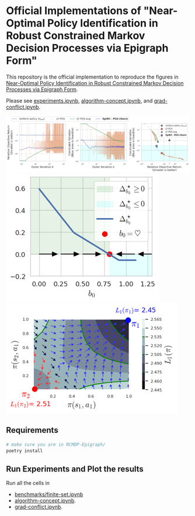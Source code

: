 # Official Implementations of "Near-Optimal Policy Identification in Robust Constrained Markov Decision Processes via Epigraph Form"

This repository is the official implementation to reproduce the figures in [Near-Optimal Policy Identification in Robust Constrained Markov Decision Processes via Epigraph Form](https://arxiv.org/abs/2408.16286).

Please see [experiments.ipynb](experiments.ipynb), [algorithm-concept.ipynb](algorithm-concept.ipynb), and [grad-conflict.ipynb](grad-conflict.ipynb).

<img src="double-loop.png">
<img src="concept.png">
<img src="conflict.png">


## Requirements

```bash
# make sure you are in RCMDP-Epigraph/
poetry install
```

## Run Experiments and Plot the results

Run all the cells in 
* [benchmarks/finite-set.ipynb](benchmarks/finite-set.ipynb) 
* [algorithm-concept.ipynb](algorithm-concept.ipynb).
* [grad-conflict.ipynb](grad-conflict.ipynb).
